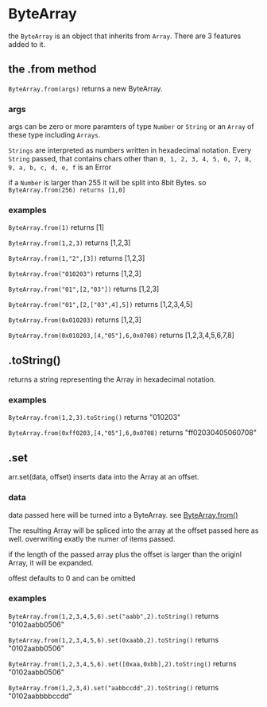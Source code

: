 # ByteArray

the `ByteArray` is an object that inherits from `Array`. There are 3 features added to it.

## the .from method

`ByteArray.from(args)` returns a new ByteArray.

### args

args can be zero or more paramters of type `Number` or `String` or an `Array` of these type including `Arrays`.

`Strings` are interpreted as numbers written in hexadecimal notation. Every `String` passed, that contains chars other than `0, 1, 2, 3, 4, 5, 6, 7, 8, 9, a, b, c, d, e, f` is an Error

if a `Number` is larger than 255 it will be split into 8bit Bytes. so `ByteArray.from(256) returns [1,0]`

### examples

`ByteArray.from(1)` returns [1]

`ByteArray.from(1,2,3)` returns [1,2,3]

`ByteArray.from(1,"2",[3])` returns [1,2,3]

`ByteArray.from("010203")` returns [1,2,3]

`ByteArray.from("01",[2,"03"])` returns [1,2,3]

`ByteArray.from("01",[2,["03",4],5])` returns [1,2,3,4,5]

`ByteArray.from(0x010203)` returns [1,2,3]

`ByteArray.from(0x010203,[4,"05"],6,0x0708)` returns [1,2,3,4,5,6,7,8]

## .toString()

returns a string representing the Array in hexadecimal notation.

### examples

`ByteArray.from(1,2,3).toString()` returns "010203"

`ByteArray.from(0xff0203,[4,"05"],6,0x0708)` returns "ff02030405060708"

## .set

arr.set(data, offset) inserts data into the Array at an offset.

### data

data passed here will be turned into a ByteArray. see [ByteArray.from()](#the-.from-method)

The resulting Array will be spliced into the array at the offset passed here as well. overwriting exatly the numer of items passed.

if the length of the passed array plus the offset is larger than the originl Array, it will be expanded.

offest defaults to 0 and can be omitted

### examples

`ByteArray.from(1,2,3,4,5,6).set("aabb",2).toString()` returns "0102aabb0506"

`ByteArray.from(1,2,3,4,5,6).set(0xaabb,2).toString()` returns "0102aabb0506"

`ByteArray.from(1,2,3,4,5,6).set([0xaa,0xbb],2).toString()` returns "0102aabb0506"

`ByteArray.from(1,2,3,4).set("aabbccdd",2).toString()` returns "0102aabbbbccdd"
